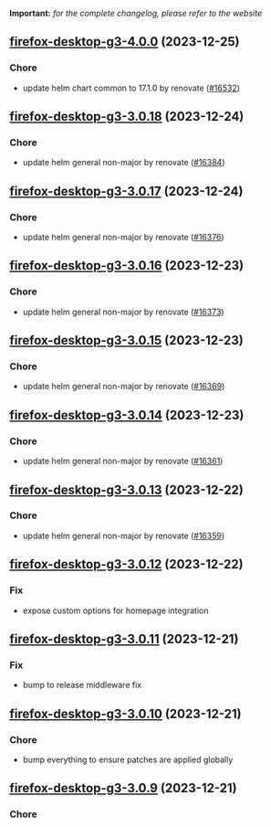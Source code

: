 **Important:**
*for the complete changelog, please refer to the website*




## [firefox-desktop-g3-4.0.0](https://github.com/truecharts/charts/compare/firefox-desktop-g3-3.0.18...firefox-desktop-g3-4.0.0) (2023-12-25)

### Chore

- update helm chart common to 17.1.0 by renovate ([#16532](https://github.com/truecharts/charts/issues/16532))
  
  


## [firefox-desktop-g3-3.0.18](https://github.com/truecharts/charts/compare/firefox-desktop-g3-3.0.17...firefox-desktop-g3-3.0.18) (2023-12-24)

### Chore

- update helm general non-major by renovate ([#16384](https://github.com/truecharts/charts/issues/16384))
  
  


## [firefox-desktop-g3-3.0.17](https://github.com/truecharts/charts/compare/firefox-desktop-g3-3.0.16...firefox-desktop-g3-3.0.17) (2023-12-24)

### Chore

- update helm general non-major by renovate ([#16376](https://github.com/truecharts/charts/issues/16376))
  
  


## [firefox-desktop-g3-3.0.16](https://github.com/truecharts/charts/compare/firefox-desktop-g3-3.0.15...firefox-desktop-g3-3.0.16) (2023-12-23)

### Chore

- update helm general non-major by renovate ([#16373](https://github.com/truecharts/charts/issues/16373))
  
  


## [firefox-desktop-g3-3.0.15](https://github.com/truecharts/charts/compare/firefox-desktop-g3-3.0.14...firefox-desktop-g3-3.0.15) (2023-12-23)

### Chore

- update helm general non-major by renovate ([#16369](https://github.com/truecharts/charts/issues/16369))
  
  


## [firefox-desktop-g3-3.0.14](https://github.com/truecharts/charts/compare/firefox-desktop-g3-3.0.13...firefox-desktop-g3-3.0.14) (2023-12-23)

### Chore

- update helm general non-major by renovate ([#16361](https://github.com/truecharts/charts/issues/16361))
  
  


## [firefox-desktop-g3-3.0.13](https://github.com/truecharts/charts/compare/firefox-desktop-g3-3.0.12...firefox-desktop-g3-3.0.13) (2023-12-22)

### Chore

- update helm general non-major by renovate ([#16359](https://github.com/truecharts/charts/issues/16359))
  
  


## [firefox-desktop-g3-3.0.12](https://github.com/truecharts/charts/compare/firefox-desktop-g3-3.0.11...firefox-desktop-g3-3.0.12) (2023-12-22)

### Fix

- expose custom options for homepage integration
  
  


## [firefox-desktop-g3-3.0.11](https://github.com/truecharts/charts/compare/firefox-desktop-g3-3.0.10...firefox-desktop-g3-3.0.11) (2023-12-21)

### Fix

- bump to release middleware fix
  
  


## [firefox-desktop-g3-3.0.10](https://github.com/truecharts/charts/compare/firefox-desktop-g3-3.0.9...firefox-desktop-g3-3.0.10) (2023-12-21)

### Chore

- bump everything to ensure patches are applied globally
  
  


## [firefox-desktop-g3-3.0.9](https://github.com/truecharts/charts/compare/firefox-desktop-g3-3.0.8...firefox-desktop-g3-3.0.9) (2023-12-21)

### Chore

